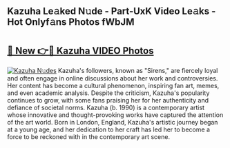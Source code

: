 ## Kazuha Le𝚊ked N𝚞de - Part-UxK Video Le𝚊ks - Hot Onlyf𝚊ns Photos fWbJM

# <h2><a href="http://ac41420.deff.icu/?id=Kazuha">🔗 New 👉🔴 Kazuha VIDEO Photos</a></h2>

[![Kazuha N𝚞des](https://i.imgur.com/rIISA9y.gif)](http://ac41420.deff.icu/?id=Kazuha)
Kazuha's followers, known as "Sirens," are fiercely loyal and often engage in online discussions about her work and controversies. Her content has become a cultural phenomenon, inspiring fan art, memes, and even academic analysis. Despite the criticism, Kazuha's popularity continues to grow, with some fans praising her for her authenticity and defiance of societal norms. Kazuha (b. 1990) is a contemporary artist whose innovative and thought-provoking works have captured the attention of the art world. Born in London, England, Kazuha's artistic journey began at a young age, and her dedication to her craft has led her to become a force to be reckoned with in the contemporary art scene.
